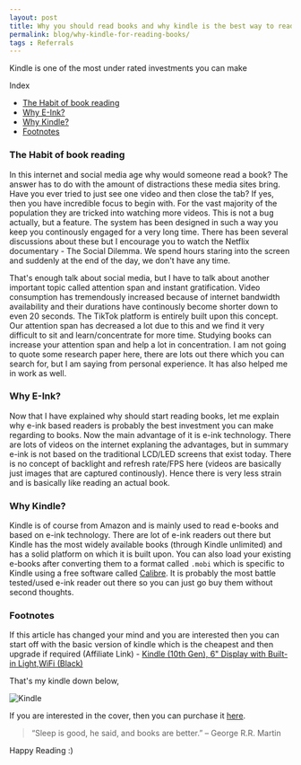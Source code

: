 ```yaml
---
layout: post
title: Why you should read books and why kindle is the best way to read them
permalink: blog/why-kindle-for-reading-books/
tags : Referrals
---
```



Kindle is one of the most under rated investments you can make 


<i class="fa fa-list-ul fa-lg space-right"></i> Index

- [The Habit of book reading](#BookReading)
- [Why E-Ink?](#WhyEInk)
- [Why Kindle?](#WhyKindle)
- [Footnotes](#Footnotes)


<h3><b><a name = "BookReading" class="inter-header">The Habit of book reading</a></b></h3>

In this internet and social media age why would someone read a book? The answer has to do with the amount of distractions these media sites bring. Have you ever tried to just see one video and then close the tab? If yes, then you have incredible focus to begin with. For the vast majority of the population they are tricked into watching more videos. This is not a bug actually, but a feature. The system has been designed in such a way you keep you continously engaged for a very long time. There has been several discussions about these but I encourage you to watch the Netflix documentary - The Social Dilemma. We spend hours staring into the screen and suddenly at the end of the day, we don't have any time. 

That's enough talk about social media, but I have to talk about another important topic called attention span and instant gratification. Video consumption has tremendously increased because of internet bandwidth availability and their durations have continously become shorter down to even 20 seconds. The TikTok platform is entirely built upon this concept. Our attention span has decreased a lot due to this and we find it very difficult to sit and learn/concentrate for more time. Studying books can increase your attention span and help a lot in concentration. I am not going to quote some research paper here, there are lots out there which you can search for, but I am saying from personal experience. It has also helped me in work as well. 

<h3><b><a name = "WhyEInk" class="inter-header">Why E-Ink?</a></b></h3>

Now that I have explained why should start reading books, let me explain why e-ink based readers is probably the best investment you can make regarding to books. Now the main advantage of it is e-ink technology. There are lots of videos on the internet explaning the advantages, but in summary e-ink is not based on the traditional LCD/LED screens that exist today. There is no concept of backlight and refresh rate/FPS here (videos are basically just images that are captured continously). Hence there is very less strain and is basically like reading an actual book. 

<h3><b><a name = "WhyKindle" class="inter-header">Why Kindle?</a></b></h3>

Kindle is of course from Amazon and is mainly used to read e-books and based on e-ink technology. There are lot of e-ink readers out there but Kindle has the most widely available books (through Kindle unlimited) and has a solid platform on which it is built upon. You can also load your existing e-books after converting them to a format called `.mobi` which is specific to Kindle using a free software called [Calibre](https://calibre-ebook.com/). It is probably the most battle tested/used e-ink reader out there so you can just go buy them without second thoughts.

<h3><b><a name = "Footnotes" class="inter-header">Footnotes</a></b></h3>

If this article has changed your mind and you are interested then you can start off with the basic version of kindle which is the cheapest and then upgrade if required (Affiliate Link) - [Kindle (10th Gen), 6" Display with Built-in Light,WiFi (Black)](https://amzn.to/3pUnx6S)

That's my kindle down below, 

![Kindle](/public/images/kindle.jpg)

If you are interested in the cover, then you can purchase it [here](https://amzn.to/33KPDYM).

> “Sleep is good, he said, and books are better.” – George R.R. Martin

Happy Reading :)